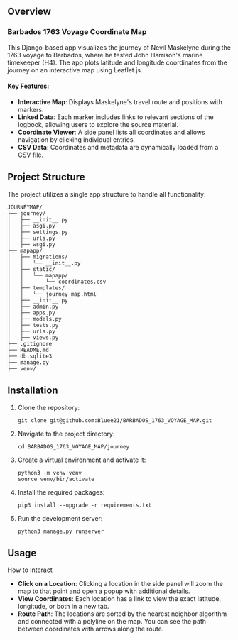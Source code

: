 ## Overview

### Barbados 1763 Voyage Coordinate Map

This Django-based app visualizes the journey of Nevil Maskelyne during the 1763 voyage to Barbados, where he tested John Harrison's marine timekeeper (H4). The app plots latitude and longitude coordinates from the journey on an interactive map using Leaflet.js. 

#### Key Features:
- **Interactive Map**: Displays Maskelyne's travel route and positions with markers. 
- **Linked Data**: Each marker includes links to relevant sections of the logbook, allowing users to explore the source material.
- **Coordinate Viewer**: A side panel lists all coordinates and allows navigation by clicking individual entries.
- **CSV Data**: Coordinates and metadata are dynamically loaded from a CSV file.

## Project Structure 
The project utilizes a single app structure to handle all functionality:

```
JOURNEYMAP/
├── journey/
│   ├── __init__.py
│   ├── asgi.py
│   ├── settings.py
│   ├── urls.py
│   ├── wsgi.py
├── mapapp/
│   ├── migrations/
│   │   └── __init__.py
│   ├── static/
│   │   └── mapapp/
│   │       └── coordinates.csv
│   ├── templates/
│   │   └── journey_map.html
│   ├── __init__.py
│   ├── admin.py
│   ├── apps.py
│   ├── models.py
│   ├── tests.py
│   ├── urls.py
│   ├── views.py
├── .gitignore
├── README.md
├── db.sqlite3
├── manage.py
├── venv/
```

## Installation

1. Clone the repository:
   ```
   git clone git@github.com:Bluee21/BARBADOS_1763_VOYAGE_MAP.git
   ```
2. Navigate to the project directory:
   ```
   cd BARBADOS_1763_VOYAGE_MAP/journey 
   ```
3. Create a virtual environment and activate it:
   ```
   python3 -m venv venv
   source venv/bin/activate
   ```
4. Install the required packages:
   ```
   pip3 install --upgrade -r requirements.txt
   ```   
5. Run the development server:
   ```
   python3 manage.py runserver
   ```

## Usage 

How to Interact

- **Click on a Location**: Clicking a location in the side panel will zoom the map to that point and open a popup with additional details.
- **View Coordinates**: Each location has a link to view the exact latitude, longitude, or both in a new tab.
- **Route Path**: The locations are sorted by the nearest neighbor algorithm and connected with a polyline on the map. You can see the path between coordinates with arrows along the route.